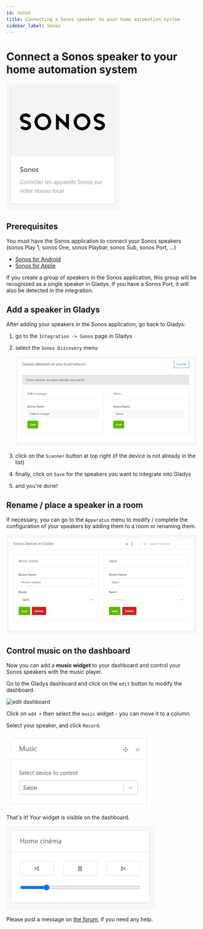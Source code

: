 ```yaml
---
id: sonos
title: Connecting a Sonos speaker to your home automation system
sidebar_label: Sonos
---
```


# Connect a Sonos speaker to your home automation system

![Capture intégration](../../static/img/docs/en/configuration/sonos/integration_sonos.png)

## Prerequisites

You must have the Sonos application to connect your Sonos speakers (sonos Play 1, sonos One, sonos Playbar, sonos Sub, sonos Port, ...)

- [Sonos for Android](https://play.google.com/store/apps/details?id=com.sonos.acr2&hl=fr&gl=US)
- [Sonos for Apple](https://apps.apple.com/fr/app/sonos/id1488977981)

If you create a group of speakers in the Sonos application, this group will be recognized as a single speaker in Gladys. If you have a Sonos Port, it will also be detected in the integration.

## Add a speaker in Gladys

After adding your speakers in the Sonos application, go back to Gladys:

1. go to the `Integration -> Sonos` page in Gladys
2. select the `Sonos Discovery` menu
    
    ![Capture_dcouverte_Sonos](<../../static/img/docs/en/configuration/sonos/Capture sonos Discovery.png>)
    
3. click on the `Scanner` button at top right (if the device is not already in the list)
4. finally, click on `Save` for the speakers you want to integrate into Gladys
5. and you're done!

## Rename / place a speaker in a room

If necessary, you can go to the `Apparatus` menu to modify / complete the configuration of your speakers by adding them to a room or renaming them.

![Capture_appareils](<../../static/img/docs/en/configuration/sonos/Capture sonos devices.png>)

## Control music on the dashboard

Now you can add a **music widget** to your dashboard and control your Sonos speakers with the music player.

Go to the Gladys dashboard and click on the `edit` button to modify the dashboard.

![edit dashboard](<../../static/img/docs/en/configuration/sonos/Capture édition dashboard en.png>)

Click on `add +` then select the `music` widget - you can move it to a column.

Select your speaker, and click `Record`.

![widget musique](../../static/img/docs/en/configuration/sonos/widget-music.png)

That's it! Your widget is visible on the dashboard.

![Capture box musique](../../static/img/docs/en/configuration/sonos/Capture_box_musique.png)

Please post a message on [the forum](https://en-community.gladysassistant.com), if you need any help.
